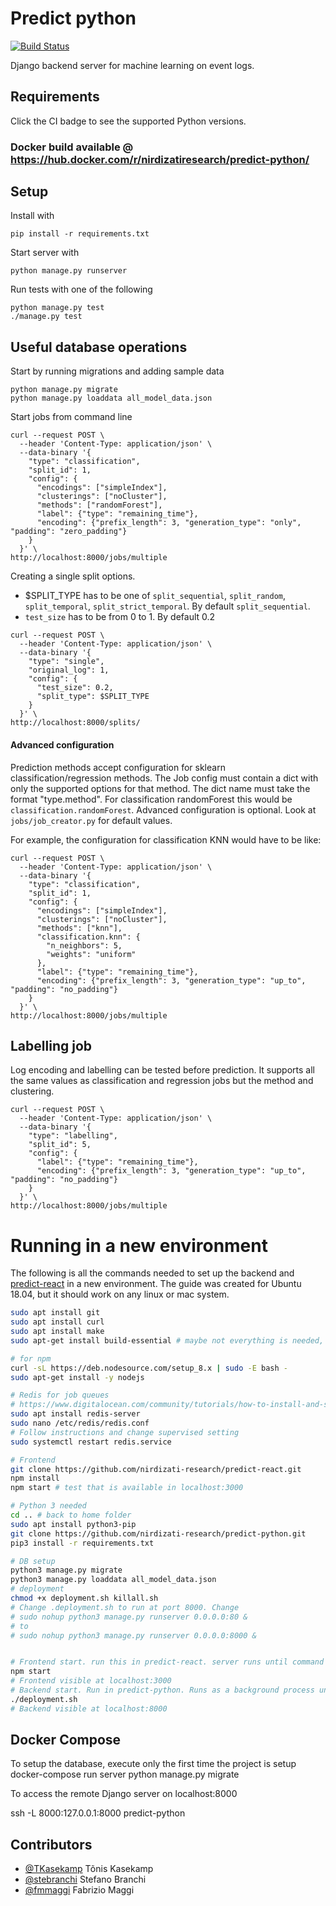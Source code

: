 # Predict python

[![Build Status](https://travis-ci.org/nirdizati-research/predict-python.svg?branch=master)](https://travis-ci.org/nirdizati-research/predict-python)

Django backend server for machine learning on event logs.

## Requirements
Click the CI badge to see the supported Python versions.

### Docker build available @ https://hub.docker.com/r/nirdizatiresearch/predict-python/

## Setup

Install with
```commandline
pip install -r requirements.txt
```

Start server with
```commandline
python manage.py runserver
```

Run tests with one of the following
```commandline
python manage.py test
./manage.py test
```

## Useful database operations
Start by running migrations and adding sample data
```commandline
python manage.py migrate
python manage.py loaddata all_model_data.json
```

Start jobs from command line
```commandline
curl --request POST \
  --header 'Content-Type: application/json' \
  --data-binary '{
    "type": "classification",
    "split_id": 1,
    "config": {
      "encodings": ["simpleIndex"],
      "clusterings": ["noCluster"],
      "methods": ["randomForest"],
      "label": {"type": "remaining_time"},
      "encoding": {"prefix_length": 3, "generation_type": "only", "padding": "zero_padding"}
    }
  }' \
http://localhost:8000/jobs/multiple
```

Creating a single split options.

* $SPLIT_TYPE has to be one of `split_sequential`, `split_random`, `split_temporal`, `split_strict_temporal`. By default `split_sequential`.
* `test_size` has to be from 0 to 1. By default 0.2
```commandline
curl --request POST \
  --header 'Content-Type: application/json' \
  --data-binary '{
    "type": "single",
    "original_log": 1, 
    "config": {
      "test_size": 0.2,
      "split_type": $SPLIT_TYPE
    }
  }' \
http://localhost:8000/splits/
```

#### Advanced configuration

Prediction methods accept configuration for sklearn classification/regression methods. 
The Job config must contain a dict with only the supported options for that method. 
The dict name must take the format "type.method". For classification randomForest this would be `classification.randomForest`.
Advanced configuration is optional. Look at `jobs/job_creator.py` for default values.

For example, the configuration for classification KNN would have to be like:

```commandline
curl --request POST \
  --header 'Content-Type: application/json' \
  --data-binary '{
    "type": "classification",
    "split_id": 1,
    "config": {
      "encodings": ["simpleIndex"],
      "clusterings": ["noCluster"],
      "methods": ["knn"],
      "classification.knn": {
        "n_neighbors": 5,
        "weights": "uniform"
      },
      "label": {"type": "remaining_time"},
      "encoding": {"prefix_length": 3, "generation_type": "up_to", "padding": "no_padding"}
    }
  }' \
http://localhost:8000/jobs/multiple
```

## Labelling job
Log encoding and labelling can be tested before prediction. It supports all the same values as classification and 
regression jobs but the method and clustering.

```commandline
curl --request POST \
  --header 'Content-Type: application/json' \
  --data-binary '{
    "type": "labelling",
    "split_id": 5,
    "config": {
      "label": {"type": "remaining_time"},
      "encoding": {"prefix_length": 3, "generation_type": "up_to", "padding": "no_padding"}
    }
  }' \
http://localhost:8000/jobs/multiple
```

# Running in a new environment
The following is all the commands needed to set up the backend and [predict-react](https://github.com/nirdizati-research/predict-react) in a new environment. The guide was created for Ubuntu 18.04, but it should work on any linux or mac system. 

```bash
sudo apt install git
sudo apt install curl
sudo apt install make
sudo apt-get install build-essential # maybe not everything is needed, but at least g++

# for npm
curl -sL https://deb.nodesource.com/setup_8.x | sudo -E bash -
sudo apt-get install -y nodejs

# Redis for job queues
# https://www.digitalocean.com/community/tutorials/how-to-install-and-secure-redis-on-ubuntu-18-04
sudo apt install redis-server
sudo nano /etc/redis/redis.conf
# Follow instructions and change supervised setting
sudo systemctl restart redis.service

# Frontend
git clone https://github.com/nirdizati-research/predict-react.git
npm install
npm start # test that is available in localhost:3000

# Python 3 needed
cd .. # back to home folder
sudo apt install python3-pip
git clone https://github.com/nirdizati-research/predict-python.git
pip3 install -r requirements.txt

# DB setup
python3 manage.py migrate
python3 manage.py loaddata all_model_data.json
# deployment
chmod +x deployment.sh killall.sh
# Change .deployment.sh to run at port 8000. Change 
# sudo nohup python3 manage.py runserver 0.0.0.0:80 &
# to
# sudo nohup python3 manage.py runserver 0.0.0.0:8000 & 


# Frontend start. run this in predict-react. server runs until command exited
npm start
# Frontend visible at localhost:3000
# Backend start. Run in predict-python. Runs as a background process until ./killall.sh is run
./deployment.sh
# Backend visible at localhost:8000
```

## Docker Compose

To setup the database, execute only the first time the project is setup
docker-compose run server python manage.py migrate

To access the remote Django server on localhost:8000

ssh -L 8000:127.0.0.1:8000 predict-python

## Contributors
- [@TKasekamp](https://github.com/TKasekamp) Tõnis Kasekamp 
- [@stebranchi](https://github.com/stebranchi) Stefano Branchi
- [@fmmaggi](https://github.com/fmmaggi) Fabrizio Maggi
